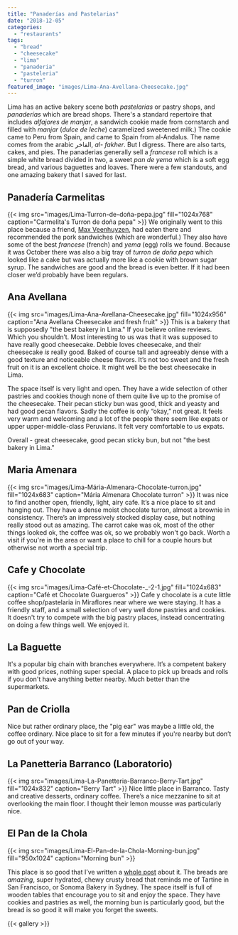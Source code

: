 ```yaml
---
title: "Panaderías and Pastelarias"
date: "2018-12-05"
categories: 
  - "restaurants"
tags: 
  - "bread"
  - "cheesecake"
  - "lima"
  - "panaderia"
  - "pasteleria"
  - "turron"
featured_image: "images/Lima-Ana-Avellana-Cheesecake.jpg"
---
```


Lima has an active bakery scene both _pastelarias_ or pastry shops, and _panaderías_ which are bread shops. There's a standard repertoire that includes _alfajores de manjar_, a sandwich cookie made from cornstarch and filled with _manjar_ (_dulce de leche_) caramelized sweetened milk.) The cookie came to Peru from Spain, and came to Spain from al-Andalus. The name comes from the arabic الفاخر, _al- fakher_. But I digress. There are also tarts, cakes, and pies. The panaderias generally sell a _francese_ roll which is a simple white bread divided in two, a sweet _pan de yema_ which is a soft egg bread, and various baguettes and loaves. There were a few standouts, and one amazing bakery that I saved for last.

## Panadería Carmelitas

{{< img src="images/Lima-Turron-de-doña-pepa.jpg" fill="1024x768" caption="Carmelita's Turron de doña pepa" >}}
We originally went to this place because a friend, [Max
Veenhuyzen](https://instagram.com/maxveenhuyzen?utm_source=ig_profile_share&igshid=l1u551vhvu4l),
had eaten there and recommended the pork sandwiches (which are
wonderful.) They also have some of the best _francese_ (french) and
_yema_ (egg) rolls we found. Because it was October there was also a
big tray of _turron de doña pepa_ which looked like a cake but was
actually more like a cookie with brown sugar syrup. The sandwiches are
good and the bread is even better. If it had been closer we’d probably
have been regulars.

## Ana Avellana

{{< img src="images/Lima-Ana-Avellana-Cheesecake.jpg" fill="1024x956" caption="Ana Avellana Cheesecake and fresh fruit" >}}
This is a bakery that is supposedly "the best bakery in Lima." If you
believe online reviews. Which you shouldn’t. Most interesting to us
was that it was supposed to have really good cheesecake. Debbie loves
cheesecake, and their cheesecake _is_ really good. Baked of course
tall and agreeably dense with a good texture and noticeable cheese
flavors. It’s not too sweet and the fresh fruit on it is an excellent
choice. It might well be the best cheesecake in Lima.

The space itself is very light and open. They have a wide selection of
other pastries and cookies though none of them quite live up to the
promise of the cheesecake. Their pecan sticky bun was good, thick and
yeasty and had good pecan flavors. Sadly the coffee is only “okay,”
not great. It feels very warm and welcoming and a lot of the people
there seem like expats or upper upper-middle-class Peruvians. It felt
very comfortable to us expats.

Overall - great cheesecake, good pecan sticky bun, but not "the best
bakery in Lima."

## Maria Amenara

{{< img src="images/Lima-Mária-Almenara-Chocolate-turron.jpg" fill="1024x683" caption="Mária Almenara Chocolate turron" >}}
It was nice to find another open, friendly, light, airy cafe. It’s a
nice place to sit and hanging out. They have a dense moist chocolate
turron, almost a brownie in consistency. There’s an impressively
stocked display case, but nothing really stood out as amazing. The
carrot cake was ok, most of the other things looked ok, the coffee was
ok, so we probably won't go back. Worth a visit if you're in the area
or want a place to chill for a couple hours but otherwise not worth a
special trip.

## Cafe y Chocolate

{{< img src="images/Lima-Café-et-Chocolate-_-2-1.jpg" fill="1024x683" caption="Café et Chocolate Guargueros" >}}
Cafe y chocolate is a cute little coffee shop/pastelaria in Miraflores
near where we were staying. It has a friendly staff, and a small
selection of very well done pastries and cookies. It doesn't try to
compete with the big pastry places, instead concentrating on doing a
few things well. We enjoyed it.

## La Baguette

It's a popular big chain with branches everywhere. It’s a competent
bakery with good prices, nothing super special. A place to pick up
breads and rolls if you don't have anything better nearby. Much better
than the supermarkets.

## Pan de Criolla

Nice but rather ordinary place, the "pig ear" was maybe a little old,
the coffee ordinary. Nice place to sit for a few minutes if you're
nearby but don’t go out of your way.

## La Panetteria Barranco (Laboratorio)

{{< img src="images/Lima-La-Panetteria-Barranco-Berry-Tart.jpg" fill="1024x832" caption="Berry Tart" >}}
Nice little place in Barranco. Tasty and creative desserts, ordinary
coffee. There’s a nice mezzanine to sit at overlooking the main
floor. I thought their lemon mousse was particularly nice.

## El Pan de la Chola

{{< img src="images/Lima-El-Pan-de-la-Chola-Morning-bun.jpg" fill="950x1024" caption="Morning bun" >}}

This place is so good that I’ve written a [whole
post](/el-pan-de-la-chola/) about it. The
breads are _amazing_, super hydrated, chewy crusty bread that reminds
me of Tartine in San Francisco, or Sonoma Bakery in Sydney. The space
itself is full of wooden tables that encourage you to sit and enjoy
the space. They have cookies and pastries as well, the morning bun is
particularly good, but the bread is so good it will make you forget
the sweets.

{{< gallery >}}
